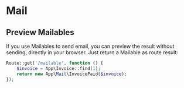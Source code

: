 # Mail

## Preview Mailables
If you use Mailables to send email, you can preview the result without sending, directly in your
browser. Just return a Mailable as route result:
```php
Route::get('/mailable', function () {
	$invoice = App\Invoice::find(1);
	return new App\Mail\InvoicePaid($invoice);
});
```
